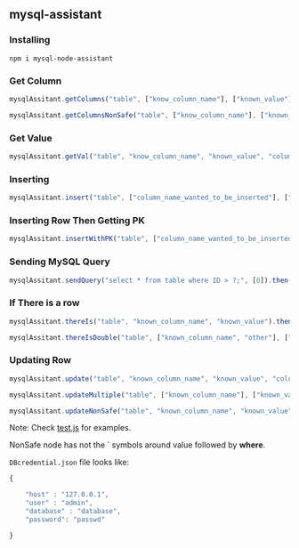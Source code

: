 ## mysql-assistant

### Installing
`npm i mysql-node-assistant`

### Get Column
```Javascript
mysqlAssitant.getColumns("table", ["know_column_name"], ["known_value"], ["column_name_value_is_wanted"]).then(res=> console.log({res}));

mysqlAssitant.getColumnsNonSafe("table", ["know_column_name"], ["known_value"], ["column_name_value_is_wanted"]).then(res=> console.log({res}));
```

### Get Value
```Javascript
mysqlAssitant.getVal("table", "know_column_name", "known_value", "column_name_value_is_wanted").then(res=> console.log({res}));
```



### Inserting
```Javascript
mysqlAssitant.insert("table", ["column_name_wanted_to_be_inserted"], ["value_wanted_to_be_inserted"]).then(res=> console.log({res}));
```



### Inserting Row Then Getting PK
```Javascript
mysqlAssitant.insertWithPK("table", ["column_name_wanted_to_be_inserted"], ["value_wanted_to_be_inserted"]).then(res=> console.log({res}));
```


### Sending MySQL Query
```Javascript
mysqlAssitant.sendQuery("select * from table where ID > ?;", [0]).then(res=> console.log({res}));
```


### If There is a row
```Javascript
mysqlAssitant.thereIs("table", "known_column_name", "known_value").then(res=> console.log({res}));

mysqlAssitant.thereIsDouble("table", ["known_column_name", "other"], ["known_value", "other"]).then(res=> console.log({res}));
```

### Updating Row
```Javascript
mysqlAssitant.update("table", "known_column_name", "known_value", "column_name_will_changed", "new_value").then(res=> console.log({res}));

mysqlAssitant.updateMultiple("table", ["known_column_name"], ["known_value"], ["column_name_will_changed"], ["new_value"]).then(res=> console.log({res}));

mysqlAssitant.updateNonSafe("table", "known_column_name", "known_value", "column_name_will_changed", "new_value").then(res=> console.log({res}));
```


Note: Check [test.js](./test.js) for examples.

NonSafe node has not the \` symbols around value followed by **where**.

`DBcredential.json` file looks like:

```Javascript
{

    "host" : "127.0.0.1",
    "user" : "admin",
    "database" : "database",
    "password": "passwd"

}
```